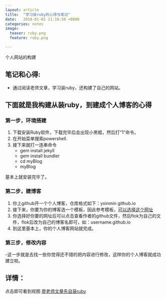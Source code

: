 ```yaml
---
layout: article
title:  "学习装ruby的心得与笔记"
date:   2018-01-01 11:16:50 +0800
categories: notes
image:
  teaser: ruby.png
  feature: ruby.png

---
```

个人网站的构建

## 笔记和心得:
- 通过阅读老师文章，学习装ruby，还构建了自己的网站。
## 下面就是我构建从装ruby，到建成个人博客的心得
### 第一步，环境搭建
  1. 下载安装Ruby软件，下载完毕后会出现小黑框，然后打“1”命令。
  2. 在开始菜单搜索powershell.
  3. 接下来就打一连串命令
        - gem install jekyll
        - gem install bundler
        - cd myBlog
        - myBlog

基本上就安装完毕了。

### 第二步，建博客
1. 你上github开一个个人博客，仓库格式如下：yxinmin github.io
2. 接下来，你要为你的博客选一个模板，因此参考模板，[可以选择这个网址](http://jekyllthemes.org/)
3. 你选择好你要的网址后可以点击查看作者的github文件，然后flok为自己的文件，flok后改为自己的博客名即可，如：username.github.io
4. 到这里基本上，你的个人博客网站就完成。

### 第三步，修改内容
-这一步就是去找一些你觉得还不错的把内容进行修改，这样你的个人博客就成功建立啦。

## 详情：
点击即可看到视图
<a href="https://hanteng.github.io/notes_tech/jekyll/Ruby" target="_blank">廖老师文章先自装ruby</a>

